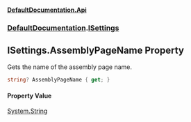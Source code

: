 #### [DefaultDocumentation\.Api](../../index.md 'index')
### [DefaultDocumentation](../../index.md#DefaultDocumentation 'DefaultDocumentation').[ISettings](index.md 'DefaultDocumentation\.ISettings')

## ISettings\.AssemblyPageName Property

Gets the name of the assembly page name\.

```csharp
string? AssemblyPageName { get; }
```

#### Property Value
[System\.String](https://docs.microsoft.com/en-us/dotnet/api/System.String 'System\.String')
